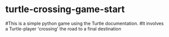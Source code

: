 # turtle-crossing-game-start
#This is a simple python game using the Turtle documentation.
#It involves a Turtle-player 'crossing' the road to a final destination
